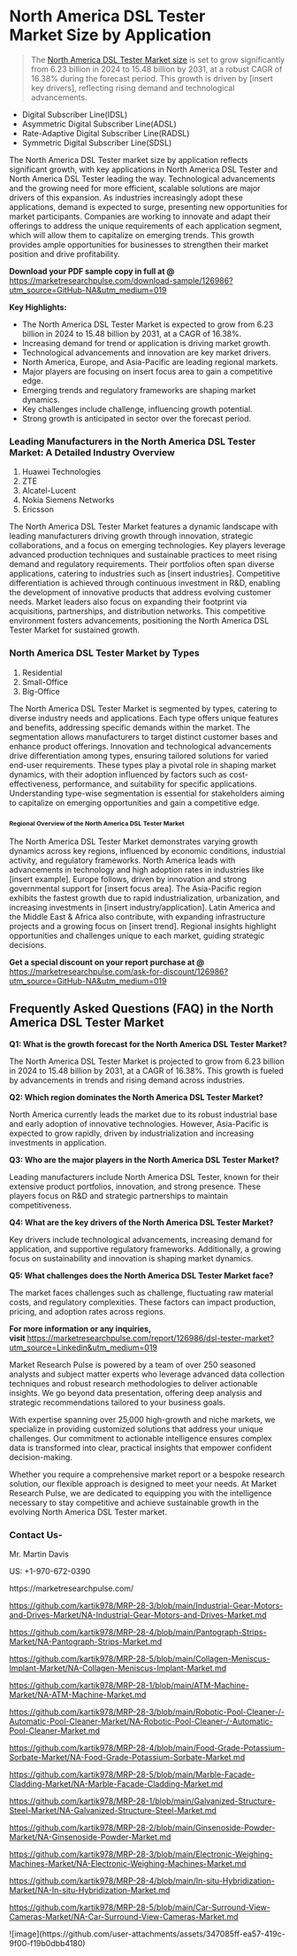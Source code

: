 <h1>North America DSL Tester Market&nbsp;Size by Application</h1><blockquote><p>The <a href="https://marketresearchpulse.com/download-sample/126986?utm_source=GitHub-NA&amp;utm_medium=019">North America DSL Tester Market size</a> is set to grow significantly from 6.23 billion in 2024 to 15.48 billion by 2031, at a robust CAGR of 16.38% during the forecast period. This growth is driven by [insert key drivers], reflecting rising demand and technological advancements.</p></blockquote><ul><li>Digital Subscriber Line(IDSL)<li> Asymmetric Digital Subscriber Line(ADSL)<li> Rate-Adaptive Digital Subscriber Line(RADSL)<li> Symmetric Digital Subscriber Line(SDSL)</li></ul><p>The North America DSL Tester market size by application reflects significant growth, with key applications in North America DSL Tester and North America DSL Tester leading the way. Technological advancements and the growing need for more efficient, scalable solutions are major drivers of this expansion. As industries increasingly adopt these applications, demand is expected to surge, presenting new opportunities for market participants. Companies are working to innovate and adapt their offerings to address the unique requirements of each application segment, which will allow them to capitalize on emerging trends. This growth provides ample opportunities for businesses to strengthen their market position and drive profitability.</p><p><strong>Download your PDF sample copy in full at @ </strong><a href="https://marketresearchpulse.com/download-sample/126986?utm_source=GitHub-NA&amp;utm_medium=019">https://marketresearchpulse.com/download-sample/126986?utm_source=GitHub-NA&amp;utm_medium=019</a></p><p><strong>Key Highlights: </strong></p><ul><li>The North America DSL Tester Market is expected to grow from 6.23 billion in 2024 to 15.48 billion by 2031, at a CAGR of 16.38%.</li><li>Increasing demand for trend or application is driving market growth.</li><li>Technological advancements and innovation are key market drivers.</li><li>North America, Europe, and Asia-Pacific are leading regional markets.</li><li>Major players are focusing on insert focus area to gain a competitive edge.</li><li>Emerging trends and regulatory frameworks are shaping market dynamics.</li><li>Key challenges include challenge, influencing growth potential.</li><li>Strong growth is anticipated in sector over the forecast period.</li></ul><h3>Leading Manufacturers in the North America DSL Tester Market: A Detailed Industry Overview</h3><ol><li>Huawei Technologies</li><li>ZTE</li><li>Alcatel-Lucent</li><li>Nokia Siemens Networks</li><li>Ericsson</li></ol><div class="flex max-w-full flex-col flex-grow"><div class="min-h-8 text-message flex w-full flex-col items-end gap-2 whitespace-normal break-words [.text-message+&amp;]:mt-5" dir="auto" data-message-author-role="assistant" data-message-id="fd8432e4-4910-450d-b182-61b7bfb0a01f" data-message-model-slug="gpt-4o"><div class="flex w-full flex-col gap-1 empty:hidden first:pt-[3px]"><div class="markdown prose w-full break-words dark:prose-invert light"><p>The North America DSL Tester Market features a dynamic landscape with leading manufacturers driving growth through innovation, strategic collaborations, and a focus on emerging technologies. Key players leverage advanced production techniques and sustainable practices to meet rising demand and regulatory requirements. Their portfolios often span diverse applications, catering to industries such as [insert industries]. Competitive differentiation is achieved through continuous investment in R&amp;D, enabling the development of innovative products that address evolving customer needs. Market leaders also focus on expanding their footprint via acquisitions, partnerships, and distribution networks. This competitive environment fosters advancements, positioning the North America DSL Tester Market for sustained growth.</p></div></div></div></div><h3>North America DSL Tester Market by Types</h3><ol><li>Residential<li> Small-Office<li> Big-Office</li></ol><div class="flex max-w-full flex-col flex-grow"><div class="min-h-8 text-message flex w-full flex-col items-end gap-2 whitespace-normal break-words [.text-message+&amp;]:mt-5" dir="auto" data-message-author-role="assistant" data-message-id="084470be-0bb7-4664-bddf-5156b4f41249" data-message-model-slug="gpt-4o-mini"><div class="flex w-full flex-col gap-1 empty:hidden first:pt-[3px]"><div class="markdown prose w-full break-words dark:prose-invert light"><p>The North America DSL Tester Market is segmented by types, catering to diverse industry needs and applications. Each type offers unique features and benefits, addressing specific demands within the market. The segmentation allows manufacturers to target distinct customer bases and enhance product offerings. Innovation and technological advancements drive differentiation among types, ensuring tailored solutions for varied end-user requirements. These types play a pivotal role in shaping market dynamics, with their adoption influenced by factors such as cost-effectiveness, performance, and suitability for specific applications. Understanding type-wise segmentation is essential for stakeholders aiming to capitalize on emerging opportunities and gain a competitive edge.</p></div></div></div></div><h3><span style="font-size: 11px;">Regional Overview of the North America DSL Tester Market</span></h3><div class="flex max-w-full flex-col flex-grow"><div class="min-h-8 text-message flex w-full flex-col items-end gap-2 whitespace-normal break-words [.text-message+&amp;]:mt-5" dir="auto" data-message-author-role="assistant" data-message-id="e9038762-ce64-4e30-91c9-9bd413514231" data-message-model-slug="gpt-4o-mini"><div class="flex w-full flex-col gap-1 empty:hidden first:pt-[3px]"><div class="markdown prose w-full break-words dark:prose-invert light"><p>The North America DSL Tester Market demonstrates varying growth dynamics across key regions, influenced by economic conditions, industrial activity, and regulatory frameworks. North America leads with advancements in technology and high adoption rates in industries like [insert example]. Europe follows, driven by innovation and strong governmental support for [insert focus area]. The Asia-Pacific region exhibits the fastest growth due to rapid industrialization, urbanization, and increasing investments in [insert industry/application]. Latin America and the Middle East &amp; Africa also contribute, with expanding infrastructure projects and a growing focus on [insert trend]. Regional insights highlight opportunities and challenges unique to each market, guiding strategic decisions.</p></div></div></div></div><p><strong>Get a special discount on your report purchase at @ </strong><a href="https://marketresearchpulse.com/ask-for-discount/126986?utm_source=GitHub-NA&amp;utm_medium=019">https://marketresearchpulse.com/ask-for-discount/126986?utm_source=GitHub-NA&amp;utm_medium=019</a></p><h2>Frequently Asked Questions (FAQ) in the North America DSL Tester Market</h2><p><strong>Q1: What is the growth forecast for the North America DSL Tester Market?</strong></p><p>The North America DSL Tester Market is projected to grow from 6.23 billion in 2024 to 15.48 billion by 2031, at a CAGR of 16.38%. This growth is fueled by advancements in trends and rising demand across industries.</p><p><strong>Q2: Which region dominates the North America DSL Tester Market?</strong></p><p>North America currently leads the market due to its robust industrial base and early adoption of innovative technologies. However, Asia-Pacific is expected to grow rapidly, driven by industrialization and increasing investments in application.</p><p><strong>Q3: Who are the major players in the North America DSL Tester Market?</strong></p><p>Leading manufacturers include North America DSL Tester, known for their extensive product portfolios, innovation, and strong presence. These players focus on R&amp;D and strategic partnerships to maintain competitiveness.</p><p><strong>Q4: What are the key drivers of the North America DSL Tester Market?</strong></p><p>Key drivers include technological advancements, increasing demand for application, and supportive regulatory frameworks. Additionally, a growing focus on sustainability and innovation is shaping market dynamics.</p><p><strong>Q5: What challenges does the North America DSL Tester Market face?</strong></p><p>The market faces challenges such as challenge, fluctuating raw material costs, and regulatory complexities. These factors can impact production, pricing, and adoption rates across regions.</p><p><strong>For more information or any inquiries, visit&nbsp;</strong><a href="https://marketresearchpulse.com/report/126986/dsl-tester-market?utm_source=Linkedin&utm_medium=019">https://marketresearchpulse.com/report/126986/dsl-tester-market?utm_source=Linkedin&utm_medium=019</a></p><p>Market Research Pulse is powered by a team of over 250 seasoned analysts and subject matter experts who leverage advanced data collection techniques and robust research methodologies to deliver actionable insights. We go beyond data presentation, offering deep analysis and strategic recommendations tailored to your business goals.</p><p>With expertise spanning over 25,000 high-growth and niche markets, we specialize in providing customized solutions that address your unique challenges. Our commitment to actionable intelligence ensures complex data is transformed into clear, practical insights that empower confident decision-making.</p><p>Whether you require a comprehensive market report or a bespoke research solution, our flexible approach is designed to meet your needs. At Market Research Pulse, we are dedicated to equipping you with the intelligence necessary to stay competitive and achieve sustainable growth in the evolving North America DSL Tester market.</p><h3><strong>Contact Us-</strong></h3><p>Mr. Martin Davis</p><p>US: +1-970-672-0390</p><p>https://marketresearchpulse.com/</p><p><a href="https://github.com/kartik978/MRP-28-3/blob/main/Industrial-Gear-Motors-and-Drives-Market/NA-Industrial-Gear-Motors-and-Drives-Market.md">https://github.com/kartik978/MRP-28-3/blob/main/Industrial-Gear-Motors-and-Drives-Market/NA-Industrial-Gear-Motors-and-Drives-Market.md</a></p><p><a href="https://github.com/kartik978/MRP-28-4/blob/main/Pantograph-Strips-Market/NA-Pantograph-Strips-Market.md">https://github.com/kartik978/MRP-28-4/blob/main/Pantograph-Strips-Market/NA-Pantograph-Strips-Market.md</a></p><p><a href="https://github.com/kartik978/MRP-28-5/blob/main/Collagen-Meniscus-Implant-Market/NA-Collagen-Meniscus-Implant-Market.md">https://github.com/kartik978/MRP-28-5/blob/main/Collagen-Meniscus-Implant-Market/NA-Collagen-Meniscus-Implant-Market.md</a></p><p><a href="https://github.com/kartik978/MRP-28-1/blob/main/ATM-Machine-Market/NA-ATM-Machine-Market.md">https://github.com/kartik978/MRP-28-1/blob/main/ATM-Machine-Market/NA-ATM-Machine-Market.md</a></p><p><a href="https://github.com/kartik978/MRP-28-3/blob/main/Robotic-Pool-Cleaner-/-Automatic-Pool-Cleaner-Market/NA-Robotic-Pool-Cleaner-/-Automatic-Pool-Cleaner-Market.md">https://github.com/kartik978/MRP-28-3/blob/main/Robotic-Pool-Cleaner-/-Automatic-Pool-Cleaner-Market/NA-Robotic-Pool-Cleaner-/-Automatic-Pool-Cleaner-Market.md</a></p><p><a href="https://github.com/kartik978/MRP-28-4/blob/main/Food-Grade-Potassium-Sorbate-Market/NA-Food-Grade-Potassium-Sorbate-Market.md">https://github.com/kartik978/MRP-28-4/blob/main/Food-Grade-Potassium-Sorbate-Market/NA-Food-Grade-Potassium-Sorbate-Market.md</a></p><p><a href="https://github.com/kartik978/MRP-28-5/blob/main/Marble-Facade-Cladding-Market/NA-Marble-Facade-Cladding-Market.md">https://github.com/kartik978/MRP-28-5/blob/main/Marble-Facade-Cladding-Market/NA-Marble-Facade-Cladding-Market.md</a></p><p><a href="https://github.com/kartik978/MRP-28-1/blob/main/Galvanized-Structure-Steel-Market/NA-Galvanized-Structure-Steel-Market.md">https://github.com/kartik978/MRP-28-1/blob/main/Galvanized-Structure-Steel-Market/NA-Galvanized-Structure-Steel-Market.md</a></p><p><a href="https://github.com/kartik978/MRP-28-2/blob/main/Ginsenoside-Powder-Market/NA-Ginsenoside-Powder-Market.md">https://github.com/kartik978/MRP-28-2/blob/main/Ginsenoside-Powder-Market/NA-Ginsenoside-Powder-Market.md</a></p><p><a href="https://github.com/kartik978/MRP-28-3/blob/main/Electronic-Weighing-Machines-Market/NA-Electronic-Weighing-Machines-Market.md">https://github.com/kartik978/MRP-28-3/blob/main/Electronic-Weighing-Machines-Market/NA-Electronic-Weighing-Machines-Market.md</a></p><p><a href="https://github.com/kartik978/MRP-28-4/blob/main/In-situ-Hybridization-Market/NA-In-situ-Hybridization-Market.md">https://github.com/kartik978/MRP-28-4/blob/main/In-situ-Hybridization-Market/NA-In-situ-Hybridization-Market.md</a></p><p><a href="https://github.com/kartik978/MRP-28-5/blob/main/Car-Surround-View-Cameras-Market/NA-Car-Surround-View-Cameras-Market.md">https://github.com/kartik978/MRP-28-5/blob/main/Car-Surround-View-Cameras-Market/NA-Car-Surround-View-Cameras-Market.md</a></p>
![image](https://github.com/user-attachments/assets/347085ff-ea57-419c-9f00-f19b0dbb4180)
